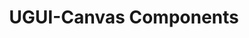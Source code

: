 ---
layout: article
title: UGUI-Canvas Components
tags: ["Unity", "UGUI"]
key: CanvasComponents
permalink: docs/UGUI/CanvasComponents
aside:
  toc: true
sidebar:
  nav: docs-UGUI
---